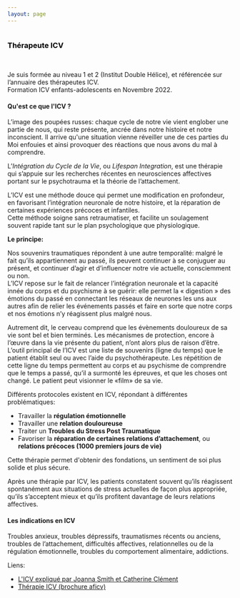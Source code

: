 ```yaml
---
layout: page
---
```

<div class="container-img" id="at-header">
  <img class="image" id="icv-img" src="" />
</div>
<div  class="container-article">
<div> 
  <h3 style="color:black;text-align: left">Thérapeute ICV</h3>
  <br />
</div>


<p>
Je suis formée au niveau 1 et 2 (Institut Double Hélice), et référencée sur l’annuaire des thérapeutes ICV.<br>
Formation ICV enfants-adolescents en Novembre 2022.
</p>
<h4>Qu'est ce que l'ICV ?</h4>
<p>
L’image des poupées russes: chaque cycle de notre vie vient englober une partie de nous, qui reste présente, ancrée dans notre histoire et notre inconscient. Il arrive qu'une situation vienne réveiller une de ces parties du Moi enfouies et ainsi provoquer des réactions que nous avons du mal à comprendre.
</p>
<p>
L’<i>Intégration du Cycle de la Vie</i>, ou <i>Lifespan Integration</i>, est une thérapie qui s’appuie sur les recherches récentes en neurosciences affectives portant sur le psychotrauma et la théorie de l’attachement.
</p>
<p>
L’ICV est une méthode douce qui permet une modification en profondeur, en favorisant l’intégration neuronale de notre histoire, et la réparation de certaines expériences précoces et infantiles.<br>
Cette méthode soigne sans retraumatiser, et facilite un soulagement souvent rapide tant sur le plan psychologique que physiologique.
</p>
<p>
<b>Le principe:</b>
</p>
<p>
Nos souvenirs traumatiques répondent à une autre temporalité: malgré le fait qu’ils appartiennent au passé, ils peuvent continuer à se conjuguer au présent, et continuer d’agir et d’influencer notre vie actuelle, consciemment ou non.<br>
L’ICV repose sur le fait de relancer l’intégration neuronale et la capacité innée du corps et du psychisme à se guérir: elle permet la « digestion » des émotions du passé en connectant les réseaux de neurones les uns aux autres afin de relier les événements passés et faire en sorte que notre corps et nos émotions n’y réagissent plus malgré nous.
</p>
<p>
Autrement dit, le cerveau comprend que les évènements douloureux de sa vie sont bel et bien terminés. Les mécanismes de protection, encore à l’œuvre dans la vie présente du patient, n’ont alors plus de raison d’être.<br>
L’outil principal de l’ICV est une liste de souvenirs (ligne du temps) que le patient établit seul ou avec l’aide du psychothérapeute. Les répétition de cette ligne du temps permettent au corps et au psychisme de comprendre que le temps a passé, qu’il a surmonté les épreuves, et que les choses ont changé. Le patient peut visionner le «film» de sa vie.
</p>
<p>
Différents protocoles existent en ICV, répondant à différentes problématiques:
</p>
<ul>
  <li>Travailler la <b>régulation émotionnelle</b></li>
  <li>Travailler une <b>relation douloureuse</b></li>
  <li>Traiter un <b>Troubles du Stress Post Traumatique</b></li>
  <li>Favoriser la <b>réparation de certaines relations d’attachement</b>, ou <b>relations précoces (1000 premiers jours de vie)</b></li>
</ul>
<p>
Cette thérapie permet d'obtenir des fondations, un sentiment de soi plus solide et plus sécure.
</p>
<p>
Après une thérapie par ICV, les patients constatent souvent qu’ils réagissent spontanément aux situations de stress actuelles de façon plus appropriée, qu’ils s’acceptent mieux et qu’ils profitent davantage de leurs relations affectives.
</p>
<h4>Les indications en ICV</h4>
<p>
Troubles anxieux, troubles dépressifs, traumatismes récents ou anciens, troubles de l’attachement, difficultés affectives, relationnelles ou de la régulation émotionnelle, troubles du comportement alimentaire, addictions.
</p>
<p>
Liens:
</p>
<ul>
  <li><a target="_blank" href="https://www.youtube.com/watch?v=Mipl5l8WZP4">L'ICV expliqué par Joanna Smith et Catherine Clément <i class="fa-solid fa-square-up-right"></i></a></li>
  <li><a target="_blank" href="http://aficv.com/wp-content/uploads/2018/05/brochure-icv.pdf">Thérapie ICV (brochure aficv) <i class="fa-solid fa-square-up-right"></i></a></li>
</ul>
</div>
